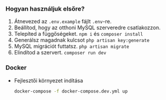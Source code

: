 ### Hogyan használjuk elsőre?
1. Átnevezed az ```.env.example``` fájlt ```.env```-re.
2. Beállítod, hogy az otthoni MySQL szerveredre csatlakozzon.
3. Telepíted a függőségeket. ```npm i``` és ```composer install```
4. Generálsz magadnak kulcsot ```php artisan key:generate```
5. MySQL migrációt futtatsz. ```php artisan migrate```
6. Elindítod a szervert. ```composer run dev```

### Docker

- Fejlesztői környezet indítása

    ```sh
    docker-compose -f docker-compose.dev.yml up
    ```